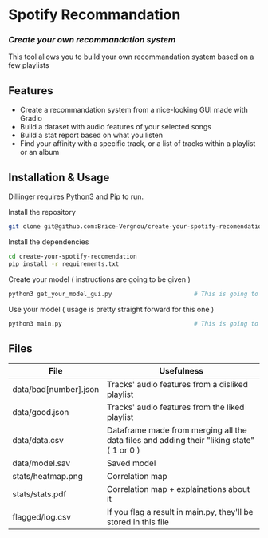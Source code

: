 # Spotify Recommandation
### _Create your own recommandation system_

This tool allows you to build your own recommandation system based on a few playlists

## Features

- Create a recommandation system from a nice-looking GUI made with Gradio
- Build a dataset with audio features of your selected songs
- Build a stat report based on what you listen
- Find your affinity with a specific track, or a list of tracks within a playlist or an album

## Installation & Usage

Dillinger requires [Python3](https://www.python.org/downloads/) and [Pip](https://pip.pypa.io/en/stable/installation/) to run.

Install the repository

```sh
git clone git@github.com:Brice-Vergnou/create-your-spotify-recomendation.git
```

Install the dependencies

```sh
cd create-your-spotify-recomendation
pip install -r requirements.txt
```

Create your model ( instructions are going to be given )

```sh
python3 get_your_model_gui.py                       # This is going to open your web browser
```

Use your model ( usage is pretty straight forward for this one )

```sh
python3 main.py                                     # This is going to open your web browser
```


## Files

| File | Usefulness |
| ------ | ------ |
| data/bad[number].json | Tracks' audio features from a disliked playlist |
| data/good.json | Tracks' audio features from the liked playlist |
| data/data.csv | Dataframe made from merging all the data files and adding their "liking state" ( 1 or 0 ) |
| data/model.sav | Saved model |
| stats/heatmap.png | Correlation map |
| stats/stats.pdf | Correlation map + explainations about it |
| flagged/log.csv | If you flag a result in main.py, they'll be stored in this file |
